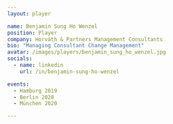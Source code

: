 ```yaml
---
layout: player

name: Benjamin Sung Ho Wenzel
position: Player
company: Horváth & Partners Management Consultants
bio: "Managing Consultant Change Management"
avatar: /images/players/benjamin_sung_ho_wenzel.jpg
socials:
  - name: linkedin
    url: /in/benjamin-sung-ho-wenzel

events:
  - Hamburg 2019
  - Berlin 2020
  - München 2020

---
```


